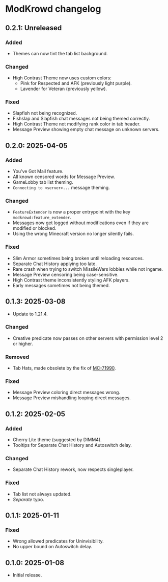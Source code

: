 # ModKrowd changelog

## 0.2.1: Unreleased

### Added

- Themes can now tint the tab list background.

### Changed

- High Contrast Theme now uses custom colors:
  - Pink for Respected and AFK (previously light purple).
  - Lavender for Veteran (previously yellow).

### Fixed

- Slapfish not being recognized.
- Fishslap and Slapfish chat messages not being themed correctly.
- High Contrast Theme not modifying rank color in tab header.
- Message Preview showing empty chat message on unknown servers.

## 0.2.0: 2025-04-05

### Added

- You’ve Got Mail feature.
- All known censored words for Message Preview.
- GameLobby tab list theming.
- `Connecting to <server>...` message theming.

### Changed

- `FeatureExtender` is now a proper entrypoint with the key `modkrowd:feature_extender`.
- Messages now get logged without modifications even if they are modified or blocked.
- Using the wrong Minecraft version no longer silently fails.

### Fixed

- Slim Armor sometimes being broken until reloading resources.
- Separate Chat History applying too late.
- Rare crash when trying to switch MissileWars lobbies while not ingame.
- Message Preview censoring being case-sensitive.
- High Contrast theme inconsistently styling AFK players.
- Early messages sometimes not being themed.

## 0.1.3: 2025-03-08

- Update to 1.21.4.

### Changed

- Creative predicate now passes on other servers with permission level 2 or higher.

### Removed

- Tab Hats, made obsolete by the fix of [MC-71990](https://bugs.mojang.com/browse/MC/issues/MC-71990).

### Fixed

- Message Preview coloring direct messages wrong.
- Message Preview mishandling looping direct messages.

## 0.1.2: 2025-02-05

### Added

- Cherry Lite theme (suggested by DIMM4).
- Tooltips for Separate Chat History and Autoswitch delay.

### Changed

- Separate Chat History rework, now respects singleplayer.

### Fixed

- Tab list not always updated.
- *Separate* typo.

## 0.1.1: 2025-01-11

### Fixed

- Wrong allowed predicates for Uninvisibility.
- No upper bound on Autoswitch delay.

## 0.1.0: 2025-01-08

- Initial release.